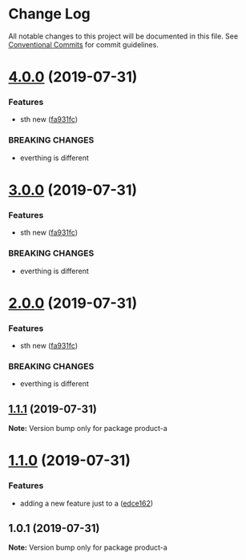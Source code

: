 # Change Log

All notable changes to this project will be documented in this file.
See [Conventional Commits](https://conventionalcommits.org) for commit guidelines.

# [4.0.0](https://github.com/DanielMSchmidt/lerna-releases-demo/compare/product-a@1.1.1...product-a@4.0.0) (2019-07-31)


### Features

* sth new ([fa931fc](https://github.com/DanielMSchmidt/lerna-releases-demo/commit/fa931fc))


### BREAKING CHANGES

* everthing is different





# [3.0.0](https://github.com/DanielMSchmidt/lerna-releases-demo/compare/product-a@1.1.1...product-a@3.0.0) (2019-07-31)


### Features

* sth new ([fa931fc](https://github.com/DanielMSchmidt/lerna-releases-demo/commit/fa931fc))


### BREAKING CHANGES

* everthing is different





# [2.0.0](https://github.com/DanielMSchmidt/lerna-releases-demo/compare/product-a@1.1.1...product-a@2.0.0) (2019-07-31)


### Features

* sth new ([fa931fc](https://github.com/DanielMSchmidt/lerna-releases-demo/commit/fa931fc))


### BREAKING CHANGES

* everthing is different





## [1.1.1](https://github.com/DanielMSchmidt/lerna-releases-demo/compare/product-a@1.1.0...product-a@1.1.1) (2019-07-31)

**Note:** Version bump only for package product-a





# [1.1.0](https://github.com/DanielMSchmidt/lerna-releases-demo/compare/product-a@1.0.1...product-a@1.1.0) (2019-07-31)


### Features

* adding a new feature just to a ([edce162](https://github.com/DanielMSchmidt/lerna-releases-demo/commit/edce162))





## 1.0.1 (2019-07-31)

**Note:** Version bump only for package product-a
